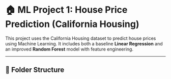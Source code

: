 # 🏠 ML Project 1: House Price Prediction (California Housing)

This project uses the California Housing dataset to predict house prices using Machine Learning. It includes both a baseline **Linear Regression** and an improved **Random Forest** model with feature engineering.

---

## 📂 Folder Structure



